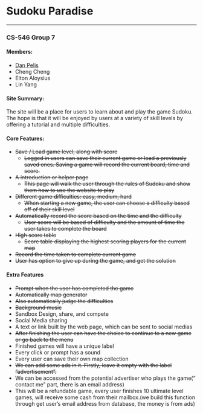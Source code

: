 # Sudoku Paradise
---
### CS-546 Group 7
#### Members: 
  * [Dan Pelis](https://github.com/danpelis)
  * Cheng Cheng
  * Elton Aloysius
  * Lin Yang

#### Site Summary:
The site will be a place for users to learn about and play the game Sudoku. The hope is that it will be enjoyed by users at a variety of skill levels by offering a tutorial and multiple difficulties.

#### Core Features:
  * ~~Save / Load game level, along with score~~
    * ~~Logged in users can save their current game or load a previously saved ones. Saving a game will record the current board, time and score.~~
  * ~~A introduction or helper page~~
    * ~~This page will walk the user through the rules of Sudoku and show them how to use the website to play~~
  * ~~Different game difficulties: easy, medium, hard~~
    * ~~When starting a new game, the user can choose a difficulty based off of their skill level~~
  * ~~Automatically record the score based on the time and the difficulty~~
    * ~~User score will be based of difficulty and the amount of time the user takes to complete the board~~
  * ~~High score table~~
    * ~~Score table displaying the highest scoring players for the current map~~
  * ~~Record the time taken to complete current game~~
  * ~~User has option to give up during the game, and get the solution~~

#### Extra Features 
  * ~~Prompt when the user has completed the game~~
  * ~~Automatically map generator~~
  * ~~Also automatically judge the difficulties~~
  * ~~Background music~~
  * Sandbox Design, share, and compete
  * Social Media sharing
  * A text or link built by the web page, which can be sent to social medias
  * ~~After finishing the user can have the choice to continue to a new game or go back to the menu~~
  * Finished games will have a unique label
  * Every click or prompt has a sound
  * Every user can save their own map collection
  * ~~We can add some ads in it. Firstly, leave it empty with the label ”advertisement”.~~
  * We can be accessed from the potential advertiser who plays the game(“ contact me” part, there is an email address)
  * This will be a refundable game, every user finishes 10 ultimate level games, will receive some cash from their mailbox.(we build this function through get user’s email address from database, the money is from ads)
